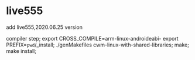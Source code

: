 # live555
add live555,2020.06.25 version

compiler step;
export CROSS_COMPILE=arm-linux-androideabi-
export PREFIX=`pwd`/_install;
./genMakefiles cwm-linux-with-shared-libraries;
make;
make install;

